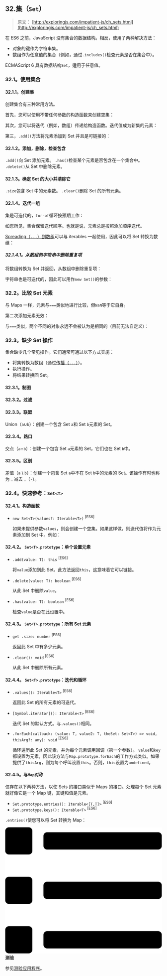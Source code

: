 ## 32.集（`Set`）

> 原文： [http://exploringjs.com/impatient-js/ch_sets.html](http://exploringjs.com/impatient-js/ch_sets.html)

在 ES6 之前，JavaScript 没有集合的数据结构。相反，使用了两种解决方法：

*   对象的键作为字符串集。
*   数组作为任意值的集合（例如，通过`.includes()`检查元素是否在集合中）。

ECMAScript 6 具有数据结构`Set`，适用于任意值。

### 32.1。使用集合

#### 32.1.1。创建集

创建集合有三种常用方法。

首先，您可以使用不带任何参数的构造函数来创建空集：

其次，您可以将迭代（例如，数组）传递给构造函数。迭代值成为新集的元素：

第三，`.add()`方法将元素添加到 Set 并且是可链接的：

#### 32.1.2。添加，删除，检查包含

`.add()`向 Set 添加元素。 `.has()`检查某个元素是否包含在一个集合中。 `.delete()`从 Set 中删除元素。

#### 32.1.3。确定 Set 的大小并清除它

`.size`包含 Set 中的元素数。 `.clear()`删除 Set 的所有元素。

#### 32.1.4。迭代一组

集是可迭代的，`for-of`循环按预期工作：

如您所见，集合保留迭代顺序。也就是说，元素总是按照添加顺序迭代。

[Spreading（`...`）到数组](ch_arrays.html#spreading-into-arrays)可以与 iterables 一起使用，因此可以将 Set 转换为数组：

##### 32.1.4.1。从数组和字符串中删除重复项

将数组转换为 Set 并返回，从数组中删除重复项：

字符串也是可迭代的，因此可以用作`new Set()`的参数：

### 32.2。比较 Set 元素

与 Maps 一样，元素与`===`类似地进行比较，但`NaN`等于它自身。

第二次添加元素无效：

与`===`类似，两个不同的对象永远不会被认为是相同的（目前无法自定义）：

### 32.3。缺少 Set 操作

集合缺少几个常见操作。它们通常可通过以下方式实施：

*   将集转换为数组（通过[传播（`...`）](ch_arrays.html#spreading-into-arrays)）。
*   执行操作。
*   将结果转换回 Set。

#### 32.3.1。制图

#### 32.3.2。过滤

#### 32.3.3。联盟

Union（`a`∪`b`）：创建一个包含 Set `a`和 Set `b`元素的 Set。

#### 32.3.4。路口

交点（`a`∩`b`）：创建一个包含 Set `a`元素的 Set，它们也在 Set `b`中。

#### 32.3.5。区别

差值（`a` \ `b`）：创建一个包含 Set `a`中不在 Set `b`中的元素的 Set。该操作有时也称为 _ 减去 _（`-`）。

### 32.4。快速参考：`Set<T>`

#### 32.4.1。构造函数

*   `new Set<T>(values?: Iterable<T>)` <sup>[ES6]</sup>

    如果未提供参数`values`，则会创建一个空集。如果这样做，则迭代值将作为元素添加到 Set 中。例如：

#### 32.4.2。 `Set<T>.prototype`：单个设置元素

*   `.add(value: T): this` <sup>[ES6]</sup>

    将`value`添加到此 Set。此方法返回`this`，这意味着它可以链接。

*   `.delete(value: T): boolean` <sup>[ES6]</sup>

    从此 Set 中删除`value`。

*   `.has(value: T): boolean` <sup>[ES6]</sup>

    检查`value`是否在此设置中。

#### 32.4.3。 `Set<T>.prototype`：所有 Set 元素

*   `get .size: number` <sup>[ES6]</sup>

    返回此 Set 中有多少元素。

*   `.clear(): void` <sup>[ES6]</sup>

    从此 Set 中删除所有元素。

#### 32.4.4。 `Set<T>.prototype`：迭代和循环

*   `.values(): Iterable<T>` <sup>[ES6]</sup>

    返回此 Set 的所有元素的可迭代。

*   `[Symbol.iterator](): Iterable<T>` <sup>[ES6]</sup>

    迭代 Set 的默认方式。与`.values()`相同。

*   `.forEach(callback: (value: T, value2: T, theSet: Set<T>) => void, thisArg?: any): void` <sup>[ES6]</sup>

    循环遍历此 Set 的元素，并为每个元素调用回调（第一个参数）。 `value`和`key`都设置为元素，因此该方法与`Map.prototype.forEach`的工作方式类似。如果提供了`thisArg`，则为每个呼叫设置`this`。否则，`this`设置为`undefined`。

#### 32.4.5。与`Map`对称

仅存在以下两种方法，以使 Sets 的接口类似于 Maps 的接口。处理每个 Set 元素就好像它是一个 Map 键，其键和值是元素。

*   `Set.prototype.entries(): Iterable<[T,T]>` <sup>[ES6]</sup>
*   `Set.prototype.keys(): Iterable<T>` <sup>[ES6]</sup>

`.entries()`使您可以将 Set 转换为 Map：

![](img/bf533f04c482f83bfc407f318306f995.svg) **测验**

参见[测验应用程序](ch_quizzes-exercises.html#quizzes)。